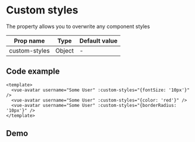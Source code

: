 <script setup>
import VueAvatar from '../../src/VueAvatar.vue'
</script>

# Custom styles
The property allows you to overwrite any component styles

| Prop name     | Type   | Default value |
|---------------|--------|---------------|
| custom-styles | Object | -             |

## Code example

```vue
<template>
  <vue-avatar username="Some User" :custom-styles="{fontSize: '10px'}" />
  <vue-avatar username="Some User" :custom-styles="{color: 'red'}" />
  <vue-avatar username="Some User" :custom-styles="{borderRadius: '10px'}" />
</template>
```

## Demo
<div style="padding: 16px 0; display: flex;gap: 8px;">
    <vue-avatar username="Some User" :custom-styles="{fontSize: '10px'}" />
    <vue-avatar username="Some User" :custom-styles="{color: 'red'}" />
    <vue-avatar username="Some User" :custom-styles="{borderRadius: '10px'}" />
</div>
